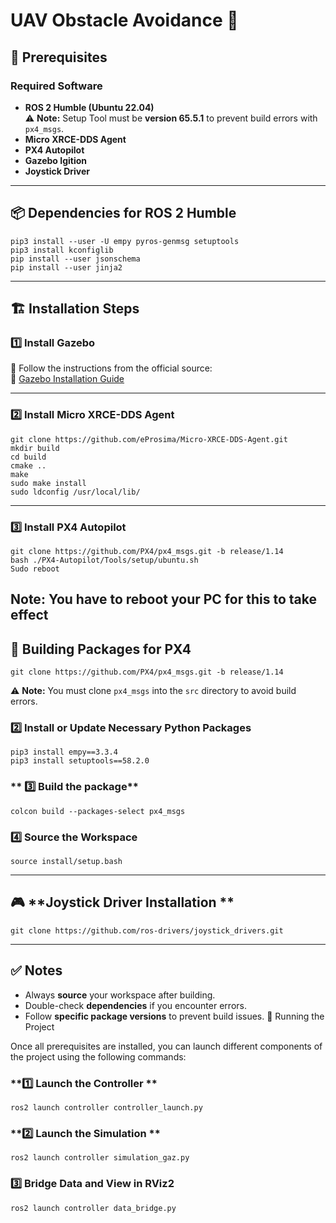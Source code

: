 # UAV Obstacle Avoidance 🚀

## 📌 Prerequisites

### **Required Software**

- **ROS 2 Humble (Ubuntu 22.04)**\
  ⚠ **Note:** Setup Tool must be **version 65.5.1** to prevent build errors with `px4_msgs`.
- **Micro XRCE-DDS Agent**
- **PX4 Autopilot**
- **Gazebo Igition**
- **Joystick Driver**

---
    


## 📦 Dependencies for ROS 2 Humble
    pip3 install --user -U empy pyros-genmsg setuptools
    pip3 install kconfiglib
    pip install --user jsonschema
    pip install --user jinja2

---

## 🏗 Installation Steps

### **1️⃣ Install Gazebo**

📌 Follow the instructions from the official source:\
🔗 [Gazebo Installation Guide](https://gazebosim.org/docs/fortress/install_ubuntu_src/)

---

### **2️⃣ Install Micro XRCE-DDS Agent**
    git clone https://github.com/eProsima/Micro-XRCE-DDS-Agent.git
    mkdir build
    cd build
    cmake ..
    make
    sudo make install 
    sudo ldconfig /usr/local/lib/
---

### **3️⃣ Install PX4 Autopilot**
    git clone https://github.com/PX4/px4_msgs.git -b release/1.14
    bash ./PX4-Autopilot/Tools/setup/ubuntu.sh
    Sudo reboot  

**Note:** You have to reboot your PC for this to take effect
---
## 🚀 Building Packages for PX4
    git clone https://github.com/PX4/px4_msgs.git -b release/1.14
⚠ **Note:** You must clone `px4_msgs` into the `src` directory to avoid build errors.


### **2️⃣ Install or Update Necessary Python Packages**
    pip3 install empy==3.3.4
    pip3 install setuptools==58.2.0 
### ** 3️⃣ Build the package**
    colcon build --packages-select px4_msgs
### **4️⃣ Source the Workspace**
    source install/setup.bash

---
## 🎮 **Joystick Driver Installation **
    git clone https://github.com/ros-drivers/joystick_drivers.git



---
## ✅ Notes

- Always **source** your workspace after building.
- Double-check **dependencies** if you encounter errors.
- Follow **specific package versions** to prevent build issues.
🚀 Running the Project

Once all prerequisites are installed, you can launch different components of the project using the following commands:

### **1️⃣ Launch the Controller **
    ros2 launch controller controller_launch.py 


### **2️⃣ Launch the Simulation **
    ros2 launch controller simulation_gaz.py 

### **3️⃣ Bridge Data and View in RViz2**
    ros2 launch controller data_bridge.py




